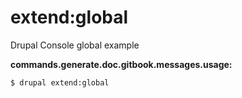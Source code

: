 # extend:global
Drupal Console global example

**commands.generate.doc.gitbook.messages.usage:**
```
$ drupal extend:global
```
